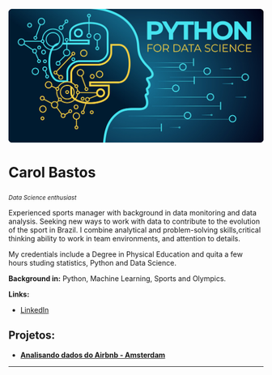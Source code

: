 
<p align="center">
  <img src="banner2.jpg" >
</p>

# Carol Bastos
<sub>*Data Science enthusiast* </sub>

Experienced sports manager with background in data monitoring and data analysis. Seeking new ways to work with data to contribute to the evolution of the sport in Brazil. I combine analytical and problem-solving skills,critical thinking ability to work in team environments, and attention to details. 

My credentials include a Degree in Physical Education and quita a few hours studing statistics, Python and Data Science.

**Background in:** Python, Machine Learning, Sports and Olympics.

**Links:**
* [LinkedIn](https://www.linkedin.com/in/carolinabastoscb)



## Projetos:

* **[Analisando dados do Airbnb - Amsterdam](https://github.com/carolbastos-cb/Learning-Python-Data-Science/blob/master/Projeto_1_Analisando_os_Dados_do_Airbnb_Amsterdam.ipynb)**



---




